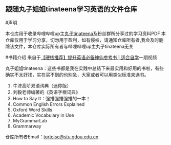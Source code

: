 ## 跟随丸子姐姐tinateena学习英语的文件仓库
#声明

本仓库用于收录哔哩哔哩up主[丸子tinateena](https://space.bilibili.com/27694399?from=search&seid=5469996739662293526)及粉丝群所分享过的学习资料PDF
本仓库仅用于学习分享，切勿用于盈利，如有侵权，请通知仓库所有者,我会及时删除该文件，本仓库实际所有者与哔哩哔哩up主丸子tinateena无关

#书籍介绍
来自于[【硬核推荐】提升英语必备神仙参考书 | 适合自学](https://www.bilibili.com/video/BV18i4y1G7Rn)一期视频

丸子姐姐tinateena：这些书都是我在实践中总结下来最实用和好用的书啦，有些确实不太好找，实在买不到的也别急，大家或者可以用类似标准来选书。
1. 牛津高阶双语词典（迷你版）
2. 刘毅老师编著的《英语字根词典》
3. How to Say It：强推强推强推的一本！
4. Common English Errors Explained
5. Oxford Word Skills
6. Academic Vocabulary in Use
7. MyGrammarLab
8. Grammarway

仓库所有者Email：tortoise@stu.gdou.edu.cn
